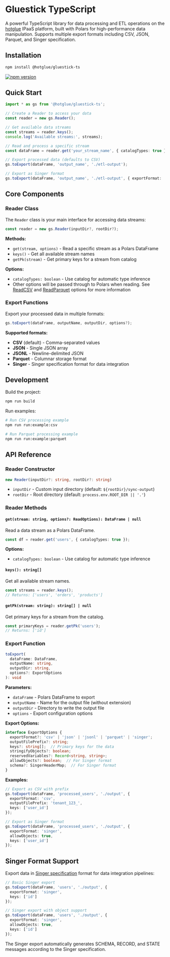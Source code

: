 # Gluestick TypeScript

A powerful TypeScript library for data processing and ETL operations on the [hotglue](https://hotglue.com) IPaaS platform, built with Polars for high-performance data manipulation. Supports multiple export formats including CSV, JSON, Parquet, and Singer specification.

## Installation

```bash
npm install @hotglue/gluestick-ts
```

[![npm version](https://badge.fury.io/js/@hotglue%2Fgluestick-ts.svg)](https://www.npmjs.com/package/@hotglue/gluestick-ts)

## Quick Start

```typescript
import * as gs from '@hotglue/gluestick-ts';

// Create a Reader to access your data
const reader = new gs.Reader();

// Get available data streams
const streams = reader.keys();
console.log('Available streams:', streams);

// Read and process a specific stream
const dataFrame = reader.get('your_stream_name', { catalogTypes: true });

// Export processed data (defaults to CSV)
gs.toExport(dataFrame, 'output_name', './etl-output');

// Export as Singer format
gs.toExport(dataFrame, 'output_name', './etl-output', { exportFormat: 'singer' });
```

## Core Components

### Reader Class

The `Reader` class is your main interface for accessing data streams:

```typescript
const reader = new gs.Reader(inputDir?, rootDir?);
```

**Methods:**
- `get(stream, options)` - Read a specific stream as a Polars DataFrame
- `keys()` - Get all available stream names
- `getPk(stream)` - Get primary keys for a stream from catalog

**Options:**
- `catalogTypes: boolean` - Use catalog for automatic type inference
- Other options will be passed through to Polars when reading. See [ReadCSV](https://pola-rs.github.io/nodejs-polars/interfaces/ReadCsvOptions.html) and [ReadParquet](https://pola-rs.github.io/nodejs-polars/interfaces/ReadParquetOptions.html) options for more information
### Export Functions

Export your processed data in multiple formats:

```typescript
gs.toExport(dataFrame, outputName, outputDir, options?);
```

**Supported formats:**
- **CSV** (default) - Comma-separated values
- **JSON** - Single JSON array
- **JSONL** - Newline-delimited JSON
- **Parquet** - Columnar storage format
- **Singer** - Singer specification format for data integration

## Development

Build the project:

```bash
npm run build
```

Run examples:

```bash
# Run CSV processing example
npm run run:example:csv

# Run Parquet processing example  
npm run run:example:parquet
```

## API Reference

### Reader Constructor

```typescript
new Reader(inputDir?: string, rootDir?: string)
```

- `inputDir` - Custom input directory (default: `${rootDir}/sync-output`)
- `rootDir` - Root directory (default: `process.env.ROOT_DIR || '.'`)

### Reader Methods

#### `get(stream: string, options?: ReadOptions): DataFrame | null`

Read a data stream as a Polars DataFrame.

```typescript
const df = reader.get('users', { catalogTypes: true });
```

**Options:**
- `catalogTypes: boolean` - Use catalog for automatic type inference

#### `keys(): string[]`

Get all available stream names.

```typescript
const streams = reader.keys();
// Returns: ['users', 'orders', 'products']
```

#### `getPk(stream: string): string[] | null`

Get primary keys for a stream from the catalog.

```typescript
const primaryKeys = reader.getPk('users');
// Returns: ['id']
```

### Export Function

```typescript
toExport(
  dataFrame: DataFrame,
  outputName: string,
  outputDir: string,
  options?: ExportOptions
): void
```

**Parameters:**
- `dataFrame` - Polars DataFrame to export
- `outputName` - Name for the output file (without extension)
- `outputDir` - Directory to write the output file
- `options` - Export configuration options

**Export Options:**
```typescript
interface ExportOptions {
  exportFormat?: 'csv' | 'json' | 'jsonl' | 'parquet' | 'singer';
  outputFilePrefix?: string;
  keys?: string[];  // Primary keys for the data
  stringifyObjects?: boolean;
  reservedVariables?: Record<string, string>;
  allowObjects?: boolean;  // For Singer format
  schema?: SingerHeaderMap;  // For Singer format
}
```

**Examples:**
```typescript
// Export as CSV with prefix
gs.toExport(dataFrame, 'processed_users', './output', {
  exportFormat: 'csv',
  outputFilePrefix: 'tenant_123_',
  keys: ['user_id']
});

// Export as Singer format
gs.toExport(dataFrame, 'processed_users', './output', {
  exportFormat: 'singer',
  allowObjects: true,
  keys: ['user_id']
});
```

## Singer Format Support

Export data in [Singer specification](https://hub.meltano.com/singer/spec) format for data integration pipelines:

```typescript
// Basic Singer export
gs.toExport(dataFrame, 'users', './output', {
  exportFormat: 'singer',
  keys: ['id']
});

// Singer export with object support
gs.toExport(dataFrame, 'users', './output', {
  exportFormat: 'singer',
  allowObjects: true,
  keys: ['id']
});
```

The Singer export automatically generates SCHEMA, RECORD, and STATE messages according to the Singer specification.
